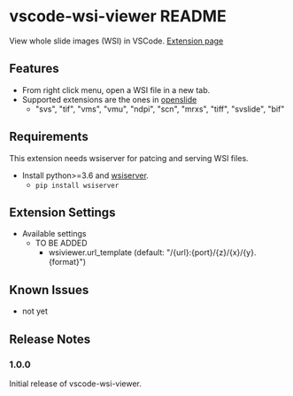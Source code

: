 # vscode-wsi-viewer README

View whole slide images (WSI) in VSCode.
[Extension page](https://marketplace.visualstudio.com/items?itemName=tand826.wsi-viewer)

## Features

- From right click menu, open a WSI file in a new tab.
- Supported extensions are the ones in [openslide](https://openslide.org/#about-openslide)
  - "svs", "tif", "vms", "vmu", "ndpi", "scn", "mrxs", "tiff", "svslide", "bif"

## Requirements

This extension needs wsiserver for patcing and serving WSI files.
- Install python>=3.6 and [wsiserver](https://github.com/tand826/wsiserver).
  - `pip install wsiserver`


## Extension Settings

- Available settings
  - TO BE ADDED
    - wsiviewer.url_template (default: "/{url}:{port}/{z}/{x}/{y}.{format}")


## Known Issues

- not yet

## Release Notes

### 1.0.0

Initial release of vscode-wsi-viewer.